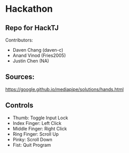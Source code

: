 # Hackathon
## Repo for HackTJ

Contributors:
* Daven Chang (daven-c)
* Anand Vinod (Fries2005)
* Justin Chen (NA)

## Sources:
https://google.github.io/mediapipe/solutions/hands.html


## Controls
* Thumb: Toggle Input Lock
* Index Finger: Left Click
* Middle Finger: Right Click
* Ring Finger: Scroll Up
* Pinky: Scroll Down
* Fist: Quit Program
